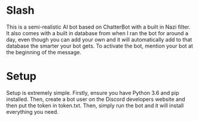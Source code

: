 # Slash

This is a semi-realistic AI bot based on ChatterBot with a built in Nazi filter. It also comes with a built in database from when I ran the bot for around a day, even though you can add your own and it will automatically add to that database the smarter your bot gets. To activate the bot, mention your bot at the beginning of the message.
# Setup

Setup is extremely simple. Firstly, ensure you have Python 3.6 and pip installed. Then, create a bot user on the Discord developers website and then put the token in token.txt. Then, simply run the bot and it will install everything you need.
